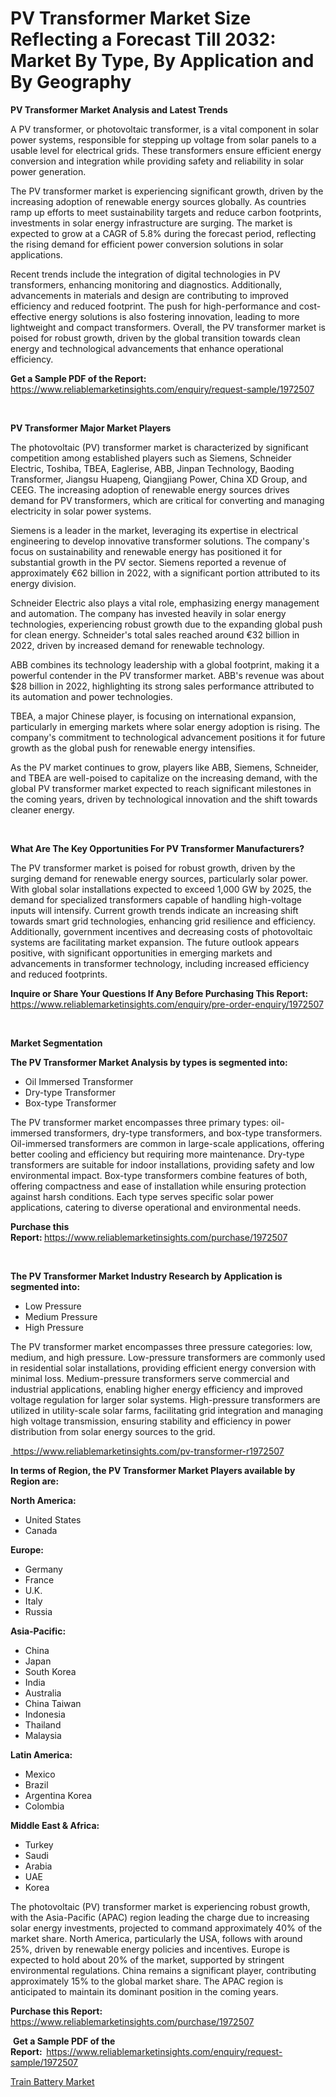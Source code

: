 <p><h1>PV Transformer Market Size Reflecting a Forecast Till 2032: Market By Type, By Application and By Geography</h1></p><p><strong>PV Transformer Market Analysis and Latest Trends</strong></p>
<p><p>A PV transformer, or photovoltaic transformer, is a vital component in solar power systems, responsible for stepping up voltage from solar panels to a usable level for electrical grids. These transformers ensure efficient energy conversion and integration while providing safety and reliability in solar power generation.</p><p>The PV transformer market is experiencing significant growth, driven by the increasing adoption of renewable energy sources globally. As countries ramp up efforts to meet sustainability targets and reduce carbon footprints, investments in solar energy infrastructure are surging. The market is expected to grow at a CAGR of 5.8% during the forecast period, reflecting the rising demand for efficient power conversion solutions in solar applications.</p><p>Recent trends include the integration of digital technologies in PV transformers, enhancing monitoring and diagnostics. Additionally, advancements in materials and design are contributing to improved efficiency and reduced footprint. The push for high-performance and cost-effective energy solutions is also fostering innovation, leading to more lightweight and compact transformers. Overall, the PV transformer market is poised for robust growth, driven by the global transition towards clean energy and technological advancements that enhance operational efficiency.</p></p>
<p><strong>Get a Sample PDF of the Report:&nbsp;</strong> <a href="https://www.reliablemarketinsights.com/enquiry/request-sample/1972507?utm_campaign=3204&utm_medium=2&utm_source=Github&utm_content=ia&utm_term=07042025&utm_id=pv-transformer">https://www.reliablemarketinsights.com/enquiry/request-sample/1972507</a></p>
<p>&nbsp;</p>
<p><strong>PV Transformer Major Market Players</strong></p>
<p><p>The photovoltaic (PV) transformer market is characterized by significant competition among established players such as Siemens, Schneider Electric, Toshiba, TBEA, Eaglerise, ABB, Jinpan Technology, Baoding Transformer, Jiangsu Huapeng, Qiangjiang Power, China XD Group, and CEEG. The increasing adoption of renewable energy sources drives demand for PV transformers, which are critical for converting and managing electricity in solar power systems.</p><p>Siemens is a leader in the market, leveraging its expertise in electrical engineering to develop innovative transformer solutions. The company's focus on sustainability and renewable energy has positioned it for substantial growth in the PV sector. Siemens reported a revenue of approximately €62 billion in 2022, with a significant portion attributed to its energy division.</p><p>Schneider Electric also plays a vital role, emphasizing energy management and automation. The company has invested heavily in solar energy technologies, experiencing robust growth due to the expanding global push for clean energy. Schneider's total sales reached around €32 billion in 2022, driven by increased demand for renewable technology.</p><p>ABB combines its technology leadership with a global footprint, making it a powerful contender in the PV transformer market. ABB's revenue was about $28 billion in 2022, highlighting its strong sales performance attributed to its automation and power technologies.</p><p>TBEA, a major Chinese player, is focusing on international expansion, particularly in emerging markets where solar energy adoption is rising. The company's commitment to technological advancement positions it for future growth as the global push for renewable energy intensifies.</p><p>As the PV market continues to grow, players like ABB, Siemens, Schneider, and TBEA are well-poised to capitalize on the increasing demand, with the global PV transformer market expected to reach significant milestones in the coming years, driven by technological innovation and the shift towards cleaner energy.</p></p>
<p>&nbsp;</p>
<p><strong>What Are The Key Opportunities For PV Transformer Manufacturers?</strong></p>
<p><p>The PV transformer market is poised for robust growth, driven by the surging demand for renewable energy sources, particularly solar power. With global solar installations expected to exceed 1,000 GW by 2025, the demand for specialized transformers capable of handling high-voltage inputs will intensify. Current growth trends indicate an increasing shift towards smart grid technologies, enhancing grid resilience and efficiency. Additionally, government incentives and decreasing costs of photovoltaic systems are facilitating market expansion. The future outlook appears positive, with significant opportunities in emerging markets and advancements in transformer technology, including increased efficiency and reduced footprints.</p></p>
<p><strong>Inquire or Share Your Questions If Any Before Purchasing This Report:</strong> <a href="https://www.reliablemarketinsights.com/enquiry/pre-order-enquiry/1972507?utm_campaign=3204&utm_medium=2&utm_source=Github&utm_content=ia&utm_term=07042025&utm_id=pv-transformer">https://www.reliablemarketinsights.com/enquiry/pre-order-enquiry/1972507</a></p>
<p>&nbsp;</p>
<p><strong>Market Segmentation</strong></p>
<p><strong>The PV Transformer Market Analysis by types is segmented into:</strong></p>
<p><ul><li>Oil Immersed Transformer</li><li>Dry-type Transformer</li><li>Box-type Transformer</li></ul></p>
<p><p>The PV transformer market encompasses three primary types: oil-immersed transformers, dry-type transformers, and box-type transformers. Oil-immersed transformers are common in large-scale applications, offering better cooling and efficiency but requiring more maintenance. Dry-type transformers are suitable for indoor installations, providing safety and low environmental impact. Box-type transformers combine features of both, offering compactness and ease of installation while ensuring protection against harsh conditions. Each type serves specific solar power applications, catering to diverse operational and environmental needs.</p></p>
<p><strong>Purchase this Report:&nbsp;</strong><a href="https://www.reliablemarketinsights.com/purchase/1972507?utm_campaign=3204&utm_medium=2&utm_source=Github&utm_content=ia&utm_term=07042025&utm_id=pv-transformer">https://www.reliablemarketinsights.com/purchase/1972507</a></p>
<p>&nbsp;</p>
<p><strong>The PV Transformer Market Industry Research by Application is segmented into:</strong></p>
<p><ul><li>Low Pressure</li><li>Medium Pressure</li><li>High Pressure</li></ul></p>
<p><p>The PV transformer market encompasses three pressure categories: low, medium, and high pressure. Low-pressure transformers are commonly used in residential solar installations, providing efficient energy conversion with minimal loss. Medium-pressure transformers serve commercial and industrial applications, enabling higher energy efficiency and improved voltage regulation for larger solar systems. High-pressure transformers are utilized in utility-scale solar farms, facilitating grid integration and managing high voltage transmission, ensuring stability and efficiency in power distribution from solar energy sources to the grid.</p></p>
<p><a href="https://www.reliablemarketinsights.com/pv-transformer-r1972507?utm_campaign=3204&utm_medium=2&utm_source=Github&utm_content=ia&utm_term=07042025&utm_id=pv-transformer">&nbsp;https://www.reliablemarketinsights.com/pv-transformer-r1972507</a></p>
<p><strong>In terms of Region, the PV Transformer Market Players available by Region are:</strong></p>
<p>
    <p> <strong> North America: </strong>
        <ul>
            <li>United States</li>
            <li>Canada</li>
        </ul>
        </p> 
    <p> <strong> Europe: </strong>
        <ul>
            <li>Germany</li>
            <li>France</li>
            <li>U.K.</li>
            <li>Italy</li>
            <li>Russia</li>
        </ul>
        </p> 
    <p> <strong> Asia-Pacific: </strong>
        <ul>
            <li>China</li>
            <li>Japan</li>
            <li>South Korea</li>
            <li>India</li>
            <li>Australia</li>
            <li>China Taiwan</li>
            <li>Indonesia</li>
            <li>Thailand</li>
            <li>Malaysia</li>
        </ul>
        </p> 
    <p> <strong> Latin America: </strong>
        <ul>
            <li>Mexico</li>
            <li>Brazil</li>
            <li>Argentina Korea</li>
            <li>Colombia</li>
        </ul>
        </p> 
    <p> <strong> Middle East & Africa: </strong>
        <ul>
            <li>Turkey</li>
            <li>Saudi</li>
            <li>Arabia</li>
            <li>UAE</li>
            <li>Korea</li>
        </ul>
    </p>
    </p>
<p><p>The photovoltaic (PV) transformer market is experiencing robust growth, with the Asia-Pacific (APAC) region leading the charge due to increasing solar energy investments, projected to command approximately 40% of the market share. North America, particularly the USA, follows with around 25%, driven by renewable energy policies and incentives. Europe is expected to hold about 20% of the market, supported by stringent environmental regulations. China remains a significant player, contributing approximately 15% to the global market share. The APAC region is anticipated to maintain its dominant position in the coming years.</p></p>
<p><strong>Purchase this Report: </strong><a href="https://www.reliablemarketinsights.com/purchase/1972507?utm_campaign=3204&utm_medium=2&utm_source=Github&utm_content=ia&utm_term=07042025&utm_id=pv-transformer">https://www.reliablemarketinsights.com/purchase/1972507</a></p>
<p>&nbsp;<strong>Get a Sample PDF of the Report:&nbsp;&nbsp;</strong><a href="https://www.reliablemarketinsights.com/enquiry/request-sample/1972507?utm_campaign=3204&utm_medium=2&utm_source=Github&utm_content=ia&utm_term=07042025&utm_id=pv-transformer">https://www.reliablemarketinsights.com/enquiry/request-sample/1972507</a></p>
<p><strong></strong></p>
<p><p><a href="https://github.com/jolinolooman/Market-Research-Report-List-1/blob/main/train-battery-market.md?utm_campaign=3204&utm_medium=2&utm_source=Github&utm_content=ia&utm_term=07042025&utm_id=pv-transformer">Train Battery Market</a></p></p>